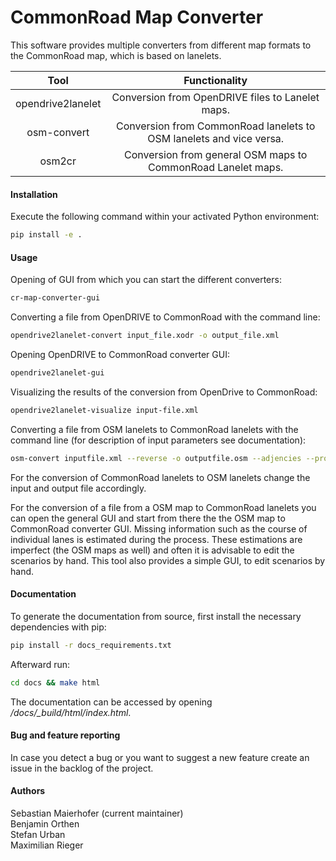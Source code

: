 # CommonRoad Map Converter

This software provides multiple converters from different map formats to the CommonRoad map, which is based on lanelets.

| Tool | Functionality |
|:----:|:------------:|
| opendrive2lanelet | Conversion from OpenDRIVE files to Lanelet maps. |
| osm-convert | Conversion from CommonRoad lanelets to OSM lanelets and vice versa. |
| osm2cr | Conversion from general OSM maps to CommonRoad Lanelet maps. |

#### Installation
Execute the following command within your activated Python environment:
```bash
pip install -e .
```

#### Usage

Opening of GUI from which you can start the different converters: 
```bash
cr-map-converter-gui
```

Converting a file from OpenDRIVE to CommonRoad with the command line:  
```bash
opendrive2lanelet-convert input_file.xodr -o output_file.xml
```

Opening OpenDRIVE to CommonRoad converter GUI: 
```bash
opendrive2lanelet-gui
```

Visualizing the results of the conversion from OpenDrive to CommonRoad:
```bash
opendrive2lanelet-visualize input-file.xml
```

Converting a file from OSM lanelets to CommonRoad lanelets with the command line (for description of input parameters see documentation):  
```bash
osm-convert inputfile.xml --reverse -o outputfile.osm --adjencies --proj "+proj=etmerc +lat_0=38 +lon_0=125 +ellps=bessel"
```
For the conversion of CommonRoad lanelets to OSM lanelets change the input and output file accordingly.

For the conversion of a file from a OSM map to CommonRoad lanelets you can
open the general GUI and start from there the the OSM map to CommonRoad converter GUI. 
Missing information such as the course of individual lanes is estimated during the process.
These estimations are imperfect (the OSM maps as well) and often it is advisable to edit the scenarios by hand.
This tool also provides a simple GUI, to edit scenarios by hand.


#### Documentation

To generate the documentation from source, first install the necessary dependencies with pip:
```bash
pip install -r docs_requirements.txt
```

Afterward run:
```bash
cd docs && make html
```
The documentation can be accessed by opening */docs/_build/html/index.html*.

#### Bug and feature reporting
In case you detect a bug or you want to suggest a new feature create an issue in the backlog of the project.

#### Authors

Sebastian Maierhofer (current maintainer)  
Benjamin Orthen  
Stefan Urban  
Maximilian Rieger
